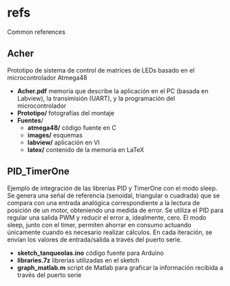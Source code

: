 # refs

Common references

## Acher

Prototipo de sistema de control de matrices de LEDs basado en el microcontrolador Atmega48

 - **Acher.pdf** memoria que describe la aplicación en el PC (basada en Labview), la transimisión (UART), y la programación del microcontrolador
 - **Prototipo/** fotografías del montaje
 - **Fuentes**/
   - **atmega48/** código fuente en C
   - **images/** esquemas
   - **labview/** aplicación en VI
   - **latex/** contenido de la memoria en LaTeX
 
## PID_TimerOne

Ejemplo de integración de las librerías PID y TimerOne con el modo sleep. Se genera una señal de referencia (senoidal, triangular o cuadrada) que se compara con una entrada analógica correspondiente a la lectura de posición de un motor, obteniendo una medida de error. Se utiliza el PID para regular una salida PWM y reducir el error a, idealmente, cero. El modo sleep, junto con el timer, permiten ahorrar en consumo actuando únicamente cuando es necesario realizar cálculos. En cada iteración, se envían los valores de entrada/salida a través del puerto serie.

 - **sketch_tanqueolas.ino** código fuente para Arduino
 - **libraries.7z** librerías utilizadas en el sketch
 - **graph_matlab.m** script de Matlab para graficar la información recibida a través del puerto serie
